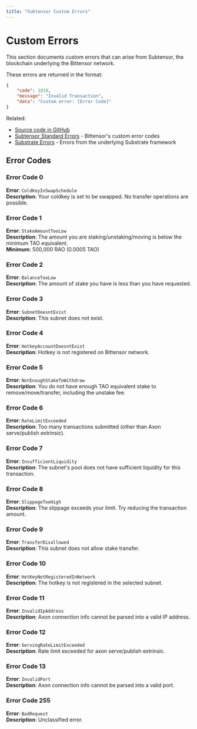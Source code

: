 ```yaml
---
title: "Subtensor Custom Errors"
---
```


# Custom Errors

This section documents custom errors that can arise from Subtensor, the blockchain underlying the Bittensor network.

These errors are returned in the format:

```json
{
    "code": 1010,
    "message": "Invalid Transaction",
    "data": "Custom error: [Error Code]"
}
```
Related: 
- [Source code in GitHub](https://github.com/opentensor/subtensor/blob/main/pallets/subtensor/src/lib.rs#L1686)
- [Subtensor Standard Errors](./subtensor.md) - Bittensor's custom error codes
- [Substrate Errors](https://polkadot.js.org/docs/substrate/errors/) - Errors from the underlying Substrate framework 

## Error Codes

### Error Code 0
**Error**: `ColdKeyInSwapSchedule`  
**Description**: Your coldkey is set to be swapped. No transfer operations are possible.

### Error Code 1
**Error**: `StakeAmountTooLow`  
**Description**: The amount you are staking/unstaking/moving is below the minimum TAO equivalent.  
**Minimum**: 500,000 RAO (0.0005 TAO)

### Error Code 2
**Error**: `BalanceTooLow`  
**Description**: The amount of stake you have is less than you have requested.

### Error Code 3
**Error**: `SubnetDoesntExist`  
**Description**: This subnet does not exist.

### Error Code 4
**Error**: `HotkeyAccountDoesntExist`  
**Description**: Hotkey is not registered on Bittensor network.

### Error Code 5
**Error**: `NotEnoughStakeToWithdraw`  
**Description**: You do not have enough TAO equivalent stake to remove/move/transfer, including the unstake fee.

### Error Code 6
**Error**: `RateLimitExceeded`  
**Description**: Too many transactions submitted (other than Axon serve/publish extrinsic).

### Error Code 7
**Error**: `InsufficientLiquidity`  
**Description**: The subnet's pool does not have sufficient liquidity for this transaction.

### Error Code 8
**Error**: `SlippageTooHigh`  
**Description**: The slippage exceeds your limit. Try reducing the transaction amount.

### Error Code 9
**Error**: `TransferDisallowed`  
**Description**: This subnet does not allow stake transfer.

### Error Code 10
**Error**: `HotKeyNotRegisteredInNetwork`  
**Description**: The hotkey is not registered in the selected subnet.

### Error Code 11
**Error**: `InvalidIpAddress`  
**Description**: Axon connection info cannot be parsed into a valid IP address.

### Error Code 12
**Error**: `ServingRateLimitExceeded`  
**Description**: Rate limit exceeded for axon serve/publish extrinsic.

### Error Code 13
**Error**: `InvalidPort`  
**Description**: Axon connection info cannot be parsed into a valid port.

### Error Code 255
**Error**: `BadRequest`  
**Description**: Unclassified error.
